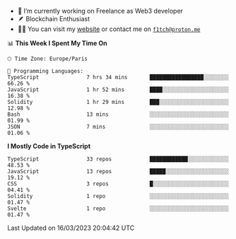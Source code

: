 - 🔭 I’m currently working on Freelance as Web3 developer
- 🪶 Blockchain Enthusiast
- 👨‍💻 You can visit my [website](https://f1tch.xyz) or contact me on [`f1tch@proton.me`](mailto:f1tch@proton.me)

<!--START_SECTION:waka-->
📊 **This Week I Spent My Time On** 

```text
🕑︎ Time Zone: Europe/Paris

💬 Programming Languages: 
TypeScript               7 hrs 34 mins       █████████████████░░░░░░░░   66.26 % 
JavaScript               1 hr 52 mins        ████░░░░░░░░░░░░░░░░░░░░░   16.38 % 
Solidity                 1 hr 29 mins        ███░░░░░░░░░░░░░░░░░░░░░░   12.98 % 
Bash                     13 mins             ░░░░░░░░░░░░░░░░░░░░░░░░░   01.99 % 
JSON                     7 mins              ░░░░░░░░░░░░░░░░░░░░░░░░░   01.06 % 
```

**I Mostly Code in TypeScript** 

```text
TypeScript               33 repos            ████████████░░░░░░░░░░░░░   48.53 % 
JavaScript               13 repos            █████░░░░░░░░░░░░░░░░░░░░   19.12 % 
CSS                      3 repos             █░░░░░░░░░░░░░░░░░░░░░░░░   04.41 % 
Solidity                 1 repo              ░░░░░░░░░░░░░░░░░░░░░░░░░   01.47 % 
Svelte                   1 repo              ░░░░░░░░░░░░░░░░░░░░░░░░░   01.47 % 
```




 Last Updated on 16/03/2023 20:04:42 UTC
<!--END_SECTION:waka-->
